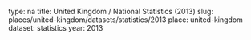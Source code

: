 type: na
title: United Kingdom / National Statistics (2013)
slug: places/united-kingdom/datasets/statistics/2013
place: united-kingdom
dataset: statistics
year: 2013
